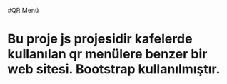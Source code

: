 #QR Menü

<h1>Bu proje js projesidir kafelerde kullanılan qr menülere benzer bir web sitesi. Bootstrap kullanılmıştır.</h1>

